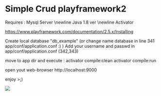 # Simple Crud playframework2

Requires : Mysql Server 
\newline Java 1.8 ver 
\newline Activator

https://www.playframework.com/documentation/2.5.x/Installing

Create local database "db_example" (or change name database in line 341 app/conf/application.conf :) )
Add your username and passwd in app/conf/application.conf (342,343)

move to app dir and execute :
activator compile:clean
activator compile:run

open yout web-browser http://localhost:9000

enjoy >;)

<img src="http://i.imgur.com/Puli6eJ.png"/>
